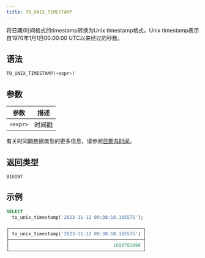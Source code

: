 ```yaml
---
title: TO_UNIX_TIMESTAMP
---
```


将日期/时间格式的timestamp转换为Unix timestamp格式。Unix timestamp表示自1970年1月1日00:00:00 UTC以来经过的秒数。

## 语法

```sql
TO_UNIX_TIMESTAMP(<expr>)
```

## 参数

| 参数        | 描述         |
| ----------- | ------------ |
| `<expr>`    | 时间戳       |

有关时间戳数据类型的更多信息，请参阅[日期与时间](../../00-sql-reference/10-data-types/20-data-type-time-date-types.md)。

## 返回类型

`BIGINT`

## 示例

```sql
SELECT
  to_unix_timestamp('2023-11-12 09:38:18.165575');

┌─────────────────────────────────────────────────┐
│ to_unix_timestamp('2023-11-12 09:38:18.165575') │
├─────────────────────────────────────────────────┤
│                                      1699781898 │
└─────────────────────────────────────────────────┘
```